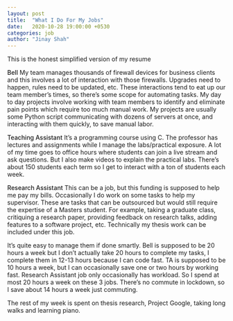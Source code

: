 ```yaml
---
layout: post
title:  "What I Do For My Jobs"
date:   2020-10-28 19:00:00 +0530
categories: job
author: "Jinay Shah"
---
```

This is the honest simplified version of my resume 

<span style="font-weight: 500; display: inline">Bell</span>
My team manages thousands of firewall devices for business clients and this involves a lot of interaction with those firewalls. Upgrades need to happen, rules need to be updated, etc. These interactions tend to eat up our team member’s times, so there’s some scope for automating tasks. My day to day projects involve working with team members to identify and eliminate pain points which require too much manual work. My projects are usually some Python script communicating with dozens of servers at once, and interacting with them quickly, to save manual labor.

<span style="font-weight: 500; display: inline">Teaching Assistant</span>
It’s a programming course using C. The professor has lectures and assignments while I manage the labs/practical exposure. A lot of my time goes to office hours where students can join a live stream and ask questions. But I also make videos to explain the practical labs. There’s about 150 students each term so I get to interact with a ton of students each week. 

<span style="font-weight: 500; display: inline">Research Assistant</span>
This can be a job, but this funding is supposed to help me pay my bills. Occasionally I do work on some tasks to help my supervisor. These are tasks that can be outsourced but would still require the expertise of a Masters student. For example, taking a graduate class, critiquing a research paper, providing feedback on research talks, adding features to a software project, etc. Technically my thesis work can be included under this job.

It’s quite easy to manage them if done smartly. Bell is supposed to be 20 hours a week but I don’t actually take 20 hours to complete my tasks, I complete them in 12-13 hours because I can code fast. TA is supposed to be 10 hours a week, but I can occasionally save one or two hours by working fast. Research Assistant job only occasionally has workload. So I spend at most 20 hours a week on these 3 jobs. There’s no commute in lockdown, so I save about 14 hours a week just commuting.

The rest of my week is spent on thesis research, Project Google, taking long walks and learning piano.